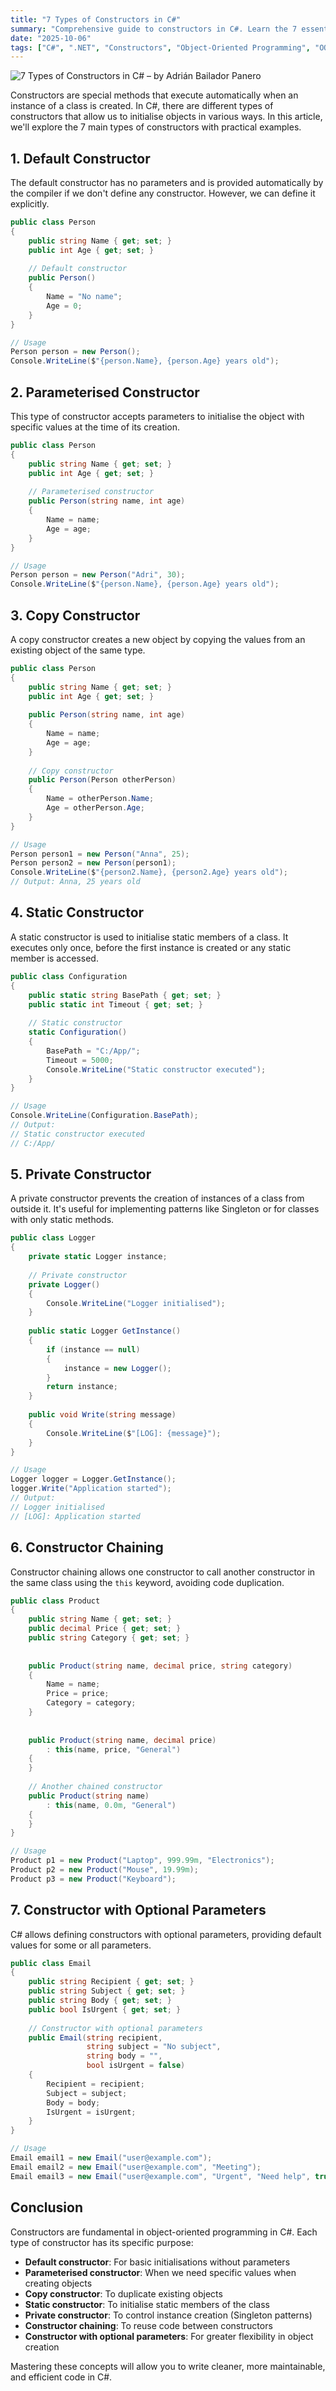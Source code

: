 ```yaml
---
title: "7 Types of Constructors in C#"
summary: "Comprehensive guide to constructors in C#. Learn the 7 essential constructor types: default, parameterised, copy, static, private, chaining, and optional parameters. Includes practical examples, use cases, and best practices for object initialisation in C#."
date: "2025-10-06"
tags: ["C#", ".NET", "Constructors", "Object-Oriented Programming", "OOP", "Design Patterns", "Singleton", "Best Practices", "Clean Code", "Software Development"]
---
```


![7 Types of Constructors in C# – by Adrián Bailador Panero](Constructors.png)

Constructors are special methods that execute automatically when an instance of a class is created. In C#, there are different types of constructors that allow us to initialise objects in various ways. In this article, we'll explore the 7 main types of constructors with practical examples.

## 1. Default Constructor

The default constructor has no parameters and is provided automatically by the compiler if we don't define any constructor. However, we can define it explicitly.

```csharp
public class Person
{
    public string Name { get; set; }
    public int Age { get; set; }
    
    // Default constructor
    public Person()
    {
        Name = "No name";
        Age = 0;
    }
}

// Usage
Person person = new Person();
Console.WriteLine($"{person.Name}, {person.Age} years old");
```

## 2. Parameterised Constructor

This type of constructor accepts parameters to initialise the object with specific values at the time of its creation.

```csharp
public class Person
{
    public string Name { get; set; }
    public int Age { get; set; }
    
    // Parameterised constructor
    public Person(string name, int age)
    {
        Name = name;
        Age = age;
    }
}

// Usage
Person person = new Person("Adri", 30);
Console.WriteLine($"{person.Name}, {person.Age} years old");
```

## 3. Copy Constructor

A copy constructor creates a new object by copying the values from an existing object of the same type.

```csharp
public class Person
{
    public string Name { get; set; }
    public int Age { get; set; }
    
    public Person(string name, int age)
    {
        Name = name;
        Age = age;
    }
    
    // Copy constructor
    public Person(Person otherPerson)
    {
        Name = otherPerson.Name;
        Age = otherPerson.Age;
    }
}

// Usage
Person person1 = new Person("Anna", 25);
Person person2 = new Person(person1);
Console.WriteLine($"{person2.Name}, {person2.Age} years old");
// Output: Anna, 25 years old
```

## 4. Static Constructor

A static constructor is used to initialise static members of a class. It executes only once, before the first instance is created or any static member is accessed.

```csharp
public class Configuration
{
    public static string BasePath { get; set; }
    public static int Timeout { get; set; }
    
    // Static constructor
    static Configuration()
    {
        BasePath = "C:/App/";
        Timeout = 5000;
        Console.WriteLine("Static constructor executed");
    }
}

// Usage
Console.WriteLine(Configuration.BasePath);
// Output: 
// Static constructor executed
// C:/App/
```

## 5. Private Constructor

A private constructor prevents the creation of instances of a class from outside it. It's useful for implementing patterns like Singleton or for classes with only static methods.

```csharp
public class Logger
{
    private static Logger instance;
    
    // Private constructor
    private Logger()
    {
        Console.WriteLine("Logger initialised");
    }
    
    public static Logger GetInstance()
    {
        if (instance == null)
        {
            instance = new Logger();
        }
        return instance;
    }
    
    public void Write(string message)
    {
        Console.WriteLine($"[LOG]: {message}");
    }
}

// Usage
Logger logger = Logger.GetInstance();
logger.Write("Application started");
// Output:
// Logger initialised
// [LOG]: Application started
```

## 6. Constructor Chaining

Constructor chaining allows one constructor to call another constructor in the same class using the `this` keyword, avoiding code duplication.

```csharp
public class Product
{
    public string Name { get; set; }
    public decimal Price { get; set; }
    public string Category { get; set; }
    
    
    public Product(string name, decimal price, string category)
    {
        Name = name;
        Price = price;
        Category = category;
    }
    
    
    public Product(string name, decimal price) 
        : this(name, price, "General")
    {
    }
    
    // Another chained constructor
    public Product(string name) 
        : this(name, 0.0m, "General")
    {
    }
}

// Usage
Product p1 = new Product("Laptop", 999.99m, "Electronics");
Product p2 = new Product("Mouse", 19.99m);
Product p3 = new Product("Keyboard");
```

## 7. Constructor with Optional Parameters

C# allows defining constructors with optional parameters, providing default values for some or all parameters.

```csharp
public class Email
{
    public string Recipient { get; set; }
    public string Subject { get; set; }
    public string Body { get; set; }
    public bool IsUrgent { get; set; }
    
    // Constructor with optional parameters
    public Email(string recipient, 
                 string subject = "No subject", 
                 string body = "", 
                 bool isUrgent = false)
    {
        Recipient = recipient;
        Subject = subject;
        Body = body;
        IsUrgent = isUrgent;
    }
}

// Usage
Email email1 = new Email("user@example.com");
Email email2 = new Email("user@example.com", "Meeting");
Email email3 = new Email("user@example.com", "Urgent", "Need help", true);
```

## Conclusion

Constructors are fundamental in object-oriented programming in C#. Each type of constructor has its specific purpose:

- **Default constructor**: For basic initialisations without parameters
- **Parameterised constructor**: When we need specific values when creating objects
- **Copy constructor**: To duplicate existing objects
- **Static constructor**: To initialise static members of the class
- **Private constructor**: To control instance creation (Singleton patterns)
- **Constructor chaining**: To reuse code between constructors
- **Constructor with optional parameters**: For greater flexibility in object creation

Mastering these concepts will allow you to write cleaner, more maintainable, and efficient code in C#.